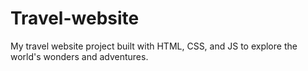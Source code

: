 # Travel-website
My travel website project built with HTML, CSS, and JS to explore the world's wonders and adventures.
